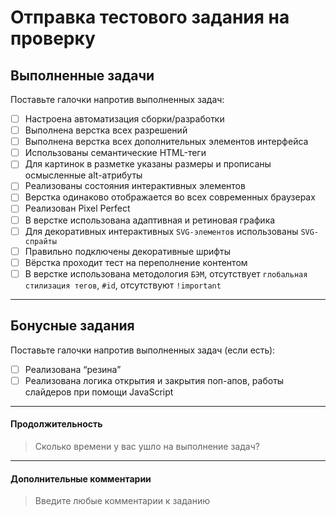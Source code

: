 # Отправка тестового задания на проверку

## Выполненные задачи
Поставьте галочки напротив выполненных задач:
- [ ] Настроена автоматизация сборки/разработки
- [ ] Выполнена верстка всех разрешений
- [ ] Выполнена верстка всех дополнительных элементов интерфейса
- [ ] Использованы семантические HTML-теги
- [ ] Для картинок в разметке указаны размеры и прописаны осмысленные alt-атрибуты
- [ ] Реализованы состояния интерактивных элементов
- [ ] Верстка одинаково отображается во всех современных браузерах
- [ ] Реализован Pixel Perfect
- [ ] В верстке использована адаптивная и ретиновая графика
- [ ] Для декоративных интерактивных `SVG-элементов` использованы `SVG-спрайты`
- [ ] Правильно подключены декоративные шрифты
- [ ] Вёрстка проходит тест на переполнение контентом
- [ ] В верстке использована методология `БЭМ`, отсутствует `глобальная стилизация тегов`, `#id`, отсутствуют `!important`
    
---

## Бонусные задания 
Поставьте галочки напротив выполненных задач (если есть): 
- [ ] Реализована “резина”
- [ ] Реализована логика открытия и закрытия поп-апов, работы слайдеров при помощи JavaScript

---

#### Продолжительность 
> Сколько времени у вас ушло на выполнение задач? 

---

#### Дополнительные комментарии 
> Введите любые комментарии к заданию 
